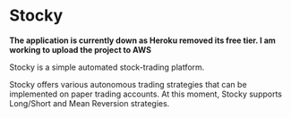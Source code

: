 # Stocky

**The application is currently down as Heroku removed its free tier. I am working to upload the project to AWS**

Stocky is a simple automated stock-trading platform. 

Stocky offers various autonomous trading strategies that can be implemented on paper trading accounts. At this moment, Stocky supports Long/Short and Mean Reversion strategies.
